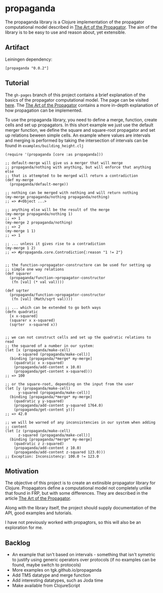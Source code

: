 # propaganda

The propaganda library is a Clojure implementation of the propagator computational model described in [The Art of the Propagator](http://dspace.mit.edu/handle/1721.1/44215). The aim of the library is to be easy to use and reason about, yet extensible.

## Artifact

Leiningen dependency:

    [propaganda "0.0.2"]

## Tutorial

The `gh-pages` branch of this project contains a brief explanation of the basics of the propagator computational model. The page can be visited [here](http://tgk.github.io/propaganda/). The [The Art of the Propagator](http://dspace.mit.edu/handle/1721.1/44215) contains a more in-depth explanation of how propagation can be implemented.

To use the propaganda library, you need to define a merge, function, create cells and set up propagators. In this short example we just use the default merger function, we define the square and square-root propagator and set up relations beween simple cells. An example where values are intervals and merging is performed by taking the intersection of intervals can be found in `examples/building_height.clj`

    (require '(propaganda [core :as propaganda]))

    ;; default-merge will give us a merger that will merge
    ;; propaganda/nothing with anything, but will enforce that anything else
    ;; that is attempted to be merged will return a contradiction
    (def my-merge
      (propaganda/default-merge))

    ;; nothing can be merged with nothing and will return nothing
    (my-merge propaganda/nothing propaganda/nothing)
    ;; => #<Object ...>

    ;; anything else will be the result of the merge
    (my-merge propaganda/nothing 1)
    ;; => 1
    (my-merge 2 propaganda/nothing)
    ;; => 2
    (my-merge 1 1)
    ;; => 1

    ;; ... unless it gives rise to a contradiction
    (my-merge 1 2)
    ;; => #propaganda.core.Controdiction{:reason "1 != 2"}


    ;; the function->propagator-constructore can be used for setting up
    ;; simple one way relations
    (def squarer
      (propaganda/function->propagator-constructor
       (fn [val] (* val val))))

    (def sqrter
      (propaganda/function->propagator-constructor
       (fn [val] (Math/sqrt val))))

    ;; ... which can be extended to go both ways
    (defn quadratic
      [x x-squared]
      (squarer x x-squared)
      (sqrter  x-squared x))


    ;; we can not construct cells and set up the quadratic relations to read
    ;; the squared of a number in our system:
    (let [x (propaganda/make-cell)
          x-squared (propaganda/make-cell)]
      (binding [propaganda/*merge* my-merge]
        (quadratic x x-squared)
        (propaganda/add-content x 10.0)
        (propaganda/get-content x-squared)))
    ;; => 100

    ;; or the square-root, depending on the input from the user
    (let [y (propaganda/make-cell)
          y-squared (propaganda/make-cell)]
      (binding [propaganda/*merge* my-merge]
        (quadratic y y-squared)
        (propaganda/add-content y-squared 1764.0)
        (propaganda/get-content y)))
    ;; => 42.0

    ;; we will be warned of any inconsistencies in our system when adding
    ;; content
    (let [z (propaganda/make-cell)
          z-squared (propaganda/make-cell)]
      (binding [propaganda/*merge* my-merge]
        (quadratic z z-squared)
        (propaganda/add-content z 10.0)
        (propaganda/add-content z-squared 123.0)))
    ;; Exception: Inconsistency: 100.0 != 123.0



## Motivation

The objective of this project is to create an extinsible propagator library for Clojure. Propagators define a computational model not completely unlike that found in FRP, but with some differences. They are described in the article [The Art of the Propagator](http://dspace.mit.edu/handle/1721.1/44215).

Along with the library itself, the project should supply documentation of the API, good examples and tutorials.

I have not previously worked with propagtors, so this will also be an exploration for me.

## Backlog

- An example that isn't based on intervals - something that isn't symetric to justify using generic operators over protocols (if no examples can be found, maybe switch to protocols)
- More examples on tgk.github.io/propaganda
- Add TMS datatype and merge function
- Add interesting datatypes, such as Joda time
- Make available from ClojureScript
